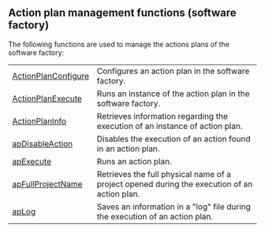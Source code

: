 


## Action plan management functions (software factory)
			



<a name="NOTE1"></a>
<a name="NOTE1_1"></a>
The following functions are used to manage the actions plans of the software factory:



|   |   |
| --- | --- |
| [ActionPlanConfigure](../WDLang6/1000021598.md) | Configures an action plan in the software factory. |
| [ActionPlanExecute](../WDLang6/1000021332.md) | Runs an instance of the action plan in the software factory. |
| [ActionPlanInfo](../WDLang6/1000021829.md) | Retrieves information regarding the execution of an instance of action plan. |
| [apDisableAction](../WDLang6/1000019620.md) | Disables the execution of an action found in an action plan. |
| [apExecute](../WDLang6/1000019457.md) | Runs an action plan. |
| [apFullProjectName](../WDLang6/1000019640.md) | Retrieves the full physical name of a project opened during the execution of an action plan. |
| [apLog](../WDLang6/1000019632.md) | Saves an information in a "log" file during the execution of an action plan. |







